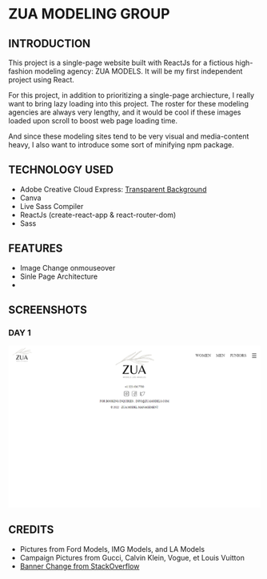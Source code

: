 # ZUA MODELING GROUP 

## INTRODUCTION
This project is a single-page website built with ReactJs for a fictious high-fashion modeling agency: ZUA MODELS. It will be my first independent project using React.   

For this project, in addition to prioritizing a single-page archiecture, I really want to bring lazy loading into this project. The roster for these modeling agencies are always very lengthy, and it would be cool if these images loaded upon scroll to boost web page loading time.

And since these modeling sites tend to be very visual and media-content heavy, I also want to introduce some sort of minifying npm package. 

## TECHNOLOGY USED
- Adobe Creative Cloud Express: [Transparent Background](https://www.adobe.com/express/feature/image/transparent-background)   
- Canva  
- Live Sass Compiler  
- ReactJs  (create-react-app & react-router-dom)
- Sass  

## FEATURES  
- Image Change onmouseover
- Sinle Page Architecture
- 
## SCREENSHOTS
### DAY 1
![](https://github.com/kyledeguzmanx/fDev-website-ZuaModels/blob/master/images/Screen1.png)

## CREDITS 
- Pictures from Ford Models, IMG Models, and LA Models  
- Campaign Pictures from Gucci, Calvin Klein, Vogue, et Louis Vuitton
- [Banner Change from StackOverflow](https://stackoverflow.com/questions/54958440/how-to-make-the-background-image-change-every-x-seconds-in-react)
